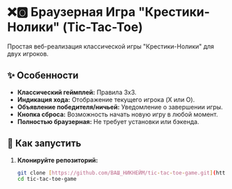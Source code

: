 # ❌🅾️ Браузерная Игра "Крестики-Нолики" (Tic-Tac-Toe)

Простая веб-реализация классической игры "Крестики-Нолики" для двух игроков.

## ✨ Особенности

* **Классический геймплей:** Правила 3x3.
* **Индикация хода:** Отображение текущего игрока (X или O).
* **Объявление победителя/ничьей:** Уведомление о завершении игры.
* **Кнопка сброса:** Возможность начать новую игру в любой момент.
* **Полностью браузерная:** Не требует установки или бэкенда.

## 🚀 Как запустить

1. **Клонируйте репозиторий:**
   ```bash
   git clone [https://github.com/ВАШ_НИКНЕЙМ/tic-tac-toe-game.git](https://github.com/ВАШ_НИКНЕЙМ/tic-tac-toe-game.git)
   cd tic-tac-toe-game
